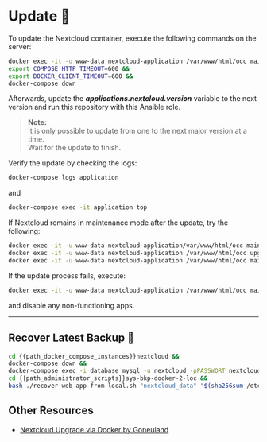 # Update 🔄

To update the Nextcloud container, execute the following commands on the server:
```bash
docker exec -it -u www-data nextcloud-application /var/www/html/occ maintenance:mode --on &&
export COMPOSE_HTTP_TIMEOUT=600 &&
export DOCKER_CLIENT_TIMEOUT=600 &&
docker-compose down
```

Afterwards, update the ***applications.nextcloud.version*** variable to the next version and run this repository with this Ansible role.

> **Note:**  
> It is only possible to update from one to the next major version at a time.  
> Wait for the update to finish.

Verify the update by checking the logs:
```bash
docker-compose logs application
```
and
```bash
docker-compose exec -it application top
```

If Nextcloud remains in maintenance mode after the update, try the following:
```bash
docker exec -it -u www-data nextcloud-application/var/www/html/occ maintenance:mode --on
docker exec -it -u www-data nextcloud-application /var/www/html/occ upgrade
docker exec -it -u www-data nextcloud-application /var/www/html/occ maintenance:mode --off
```

If the update process fails, execute:
```bash
docker exec -it -u www-data nextcloud-application /var/www/html/occ maintenance:repair --include-expensive
```
and disable any non-functioning apps.

---

## Recover Latest Backup 💾

```bash
cd {{path_docker_compose_instances}}nextcloud &&
docker-compose down &&
docker-compose exec -i database mysql -u nextcloud -pPASSWORT nextcloud < "/Backups/$(sha256sum /etc/machine-id | head -c 64)/sys-bkp-docker-2-loc/latest/nextcloud_database/sql/backup.sql" &&
cd {{path_administrator_scripts}}sys-bkp-docker-2-loc &&
bash ./recover-web-app-from-local.sh "nextcloud_data" "$(sha256sum /etc/machine-id | head -c 64)"
```

## Other Resources

- [Nextcloud Upgrade via Docker by Goneuland](https://goneuland.de/nextcloud-upgrade-auf-neue-versionen-mittels-docker/)